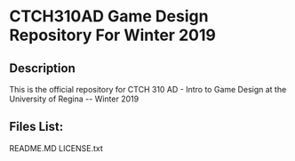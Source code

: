 # CTCH310AD Game Design Repository For Winter 2019

## Description

This is the official repository for CTCH 310 AD - Intro to Game Design 
at the University of Regina -- Winter 2019

## Files List:

README.MD
LICENSE.txt
